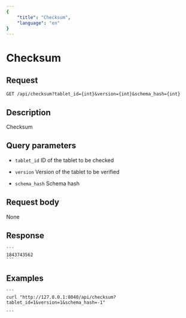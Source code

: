 ```yaml
---
{
    "title": "Checksum",
    "language": "en"
}
---
```


<!-- 
Licensed to the Apache Software Foundation (ASF) under one
or more contributor license agreements.  See the NOTICE file
distributed with this work for additional information
regarding copyright ownership.  The ASF licenses this file
to you under the Apache License, Version 2.0 (the
"License"); you may not use this file except in compliance
with the License.  You may obtain a copy of the License at

  http://www.apache.org/licenses/LICENSE-2.0

Unless required by applicable law or agreed to in writing,
software distributed under the License is distributed on an
"AS IS" BASIS, WITHOUT WARRANTIES OR CONDITIONS OF ANY
KIND, either express or implied.  See the License for the
specific language governing permissions and limitations
under the License.
-->

# Checksum

## Request

`GET /api/checksum?tablet_id={int}&version={int}&schema_hash={int}`

## Description

Checksum

## Query parameters

* `tablet_id`
    ID of the tablet to be checked

* `version`
    Version of the tablet to be verified 

* `schema_hash`
    Schema hash

## Request body

None

## Response

    ```
    1843743562
    ```
## Examples


    ```
    curl "http://127.0.0.1:8040/api/checksum?tablet_id=1&version=1&schema_hash=-1"
    
    ```

